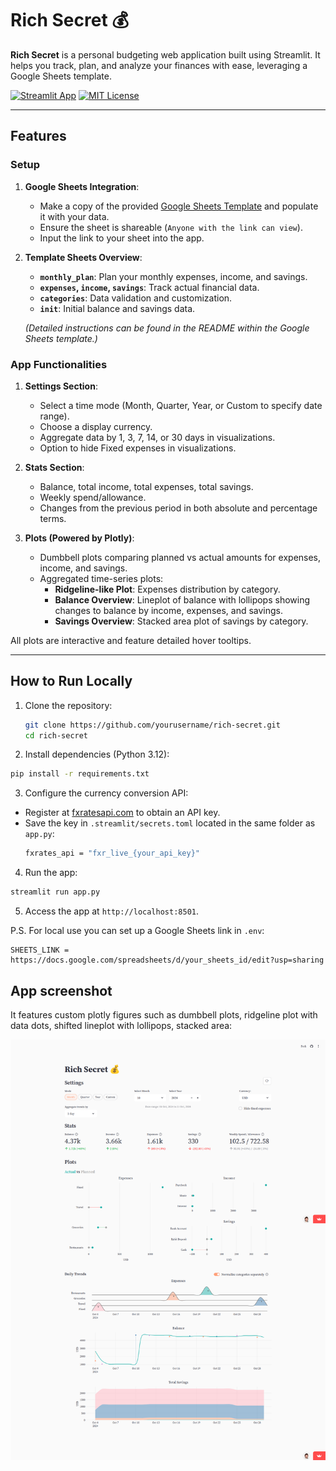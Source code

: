# Rich Secret 💰

**Rich Secret** is a personal budgeting web application built using Streamlit. It helps you track, plan, and analyze your finances with ease, leveraging a Google Sheets template.

[![Streamlit App](https://img.shields.io/badge/Streamlit-Live_App-brightgreen)](https://rich-se-cret.streamlit.app/)
[![MIT License](https://img.shields.io/badge/License-MIT-blue.svg)](LICENSE)

---

## Features

### Setup
1. **Google Sheets Integration**:
   - Make a copy of the provided [Google Sheets Template](https://docs.google.com/spreadsheets/d/19wTUH2nv4bkI2fPUgGaLDiFV9tyY3N1j3hBoVx2zBsk) and populate it with your data.
   - Ensure the sheet is shareable (`Anyone with the link can view`).
   - Input the link to your sheet into the app.

2. **Template Sheets Overview**:
   - **`monthly_plan`**: Plan your monthly expenses, income, and savings.
   - **`expenses`, `income`, `savings`**: Track actual financial data.
   - **`categories`**: Data validation and customization.
   - **`init`**: Initial balance and savings data.

   *(Detailed instructions can be found in the README within the Google Sheets template.)*

### App Functionalities
1. **Settings Section**:
   - Select a time mode (Month, Quarter, Year, or Custom to specify date range).
   - Choose a display currency.
   - Aggregate data by 1, 3, 7, 14, or 30 days in visualizations.
   - Option to hide Fixed expenses in visualizations.

2. **Stats Section**:
     - Balance, total income, total expenses, total savings.
     - Weekly spend/allowance.
     - Changes from the previous period in both absolute and percentage terms.

3. **Plots (Powered by Plotly)**:
   - Dumbbell plots comparing planned vs actual amounts for expenses, income, and savings.
   - Aggregated time-series plots:
     - **Ridgeline-like Plot**: Expenses distribution by category.
     - **Balance Overview**: Lineplot of balance with lollipops showing changes to balance by income, expenses, and savings.
     - **Savings Overview**: Stacked area plot of savings by category.

  All plots are interactive and feature detailed hover tooltips.

---

## How to Run Locally
1. Clone the repository:
   ```bash
   git clone https://github.com/yourusername/rich-secret.git
   cd rich-secret
   ```
2. Install dependencies (Python 3.12):
  ```bash
  pip install -r requirements.txt
  ```
3. Configure the currency conversion API:
  - Register at [fxratesapi.com](https://fxratesapi.com/) to obtain an API key.
  - Save the key in `.streamlit/secrets.toml` located in the same folder as `app.py`:
    ```bash
    fxrates_api = "fxr_live_{your_api_key}"
    ```
4. Run the app:
  ```bash
  streamlit run app.py
  ```
5. Access the app at `http://localhost:8501`.

P.S. For local use you can set up a Google Sheets link in `.env`:
```
SHEETS_LINK = https://docs.google.com/spreadsheets/d/your_sheets_id/edit?usp=sharing
```

## App screenshot

It features custom plotly figures such as dumbbell plots, ridgeline plot with data dots,
shifted lineplot with lollipops, stacked area:

![App screenshot](img/screenshot.png)
